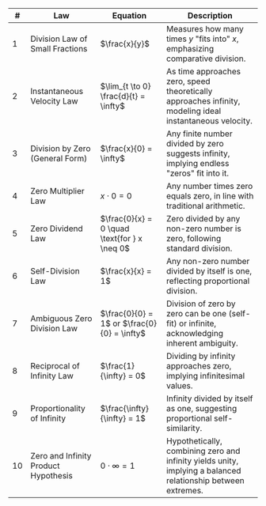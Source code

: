 | #  | Law                               | Equation                                     | Description                                                                                  |
|----|-----------------------------------|----------------------------------------------|----------------------------------------------------------------------------------------------|
| 1  | Division Law of Small Fractions   | $\frac{x}{y}$                               | Measures how many times $y$ "fits into" $x$, emphasizing comparative division.               |
| 2  | Instantaneous Velocity Law        | $\lim_{t \to 0} \frac{d}{t} = \infty$       | As time approaches zero, speed theoretically approaches infinity, modeling ideal instantaneous velocity. |
| 3  | Division by Zero (General Form)   | $\frac{x}{0} = \infty$                      | Any finite number divided by zero suggests infinity, implying endless "zeros" fit into it.   |
| 4  | Zero Multiplier Law               | $x \cdot 0 = 0$                             | Any number times zero equals zero, in line with traditional arithmetic.                      |
| 5  | Zero Dividend Law                 | $\frac{0}{x} = 0 \quad \text{for } x \neq 0$| Zero divided by any non-zero number is zero, following standard division.                    |
| 6  | Self-Division Law                 | $\frac{x}{x} = 1$                           | Any non-zero number divided by itself is one, reflecting proportional division.              |
| 7  | Ambiguous Zero Division Law       | $\frac{0}{0} = 1$ or $\frac{0}{0} = \infty$ | Division of zero by zero can be one (self-fit) or infinite, acknowledging inherent ambiguity.|
| 8  | Reciprocal of Infinity Law        | $\frac{1}{\infty} = 0$                      | Dividing by infinity approaches zero, implying infinitesimal values.                         |
| 9  | Proportionality of Infinity       | $\frac{\infty}{\infty} = 1$                 | Infinity divided by itself as one, suggesting proportional self-similarity.                  |
| 10 | Zero and Infinity Product Hypothesis | $0 \cdot \infty = 1$                      | Hypothetically, combining zero and infinity yields unity, implying a balanced relationship between extremes. |
